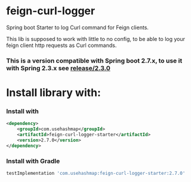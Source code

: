 # feign-curl-logger
 Spring boot Starter to log Curl command for Feign clients.

This lib is supposed to work with little to no config, to be able to log your feign client http requests as Curl commands.

### This is a version compatible with Spring boot 2.7.x, to use it with Spring 2.3.x see [release/2.3.0](https://github.com/SimoMarrouss/feign-curl-logger/tree/release/2.3.0)

# Install library with:

### Install with 
```xml
<dependency>
    <groupId>com.usehashmap</groupId>
    <artifactId>feign-curl-logger-starter</artifactId>
    <version>2.7.0</version>
</dependency>
```
### Install with Gradle
```groovy
testImplementation 'com.usehashmap:feign-curl-logger-starter:2.7.0'
```